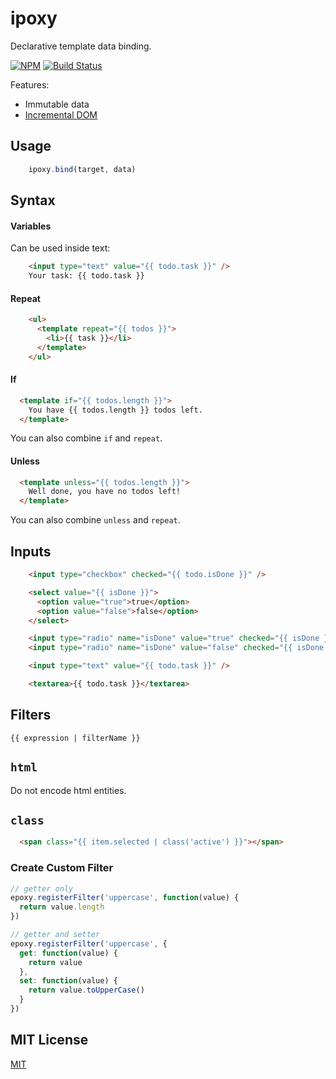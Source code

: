 # ipoxy

Declarative template data binding.

[![NPM][npm]](https://npmjs.org/package/ipoxy)
[![Build Status][drone]](https://ci.rkusa.st/rkusa/ipoxy)

Features:

- Immutable data
- [Incremental DOM](https://github.com/google/incremental-dom)

## Usage

```js
    ipoxy.bind(target, data)
```

## Syntax

#### Variables

Can be used inside text:
```html
    <input type="text" value="{{ todo.task }}" />
    Your task: {{ todo.task }}
```

#### Repeat

```html
    <ul>
      <template repeat="{{ todos }}">
        <li>{{ task }}</li>
      </template>
    </ul>
```

#### If

```html
  <template if="{{ todos.length }}">
    You have {{ todos.length }} todos left.
  </template>
```

You can also combine `if` and `repeat`.

#### Unless

```html
  <template unless="{{ todos.length }}">
    Well done, you have no todos left!
  </template>
```

You can also combine `unless` and `repeat`.

## Inputs

```html
    <input type="checkbox" checked="{{ todo.isDone }}" />

    <select value="{{ isDone }}">
      <option value="true">true</option>
      <option value="false">false</option>
    </select>

    <input type="radio" name="isDone" value="true" checked="{{ isDone }}" /> True
    <input type="radio" name="isDone" value="false" checked="{{ isDone }}" /> False

    <input type="text" value="{{ todo.task }}" />

    <textarea>{{ todo.task }}</textarea>
```

## Filters

`{{ expression | filterName }}`

## `html`

Do not encode html entities.

## `class`

```html
  <span class="{{ item.selected | class('active') }}"></span>
```

### Create Custom Filter

```js
// getter only
epoxy.registerFilter('uppercase', function(value) {
  return value.length
})

// getter and setter
epoxy.registerFilter('uppercase', {
  get: function(value) {
    return value
  },
  set: function(value) {
    return value.toUpperCase()
  }
})
```

## MIT License

[MIT](LICENSE)

[npm]: http://img.shields.io/npm/v/ipoxy.svg?style=flat-square
[drone]: http://ci.rkusa.st/api/badges/rkusa/ipoxy/status.svg?style=flat-square